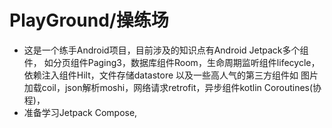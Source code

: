 # PlayGround/操练场
- 这是一个练手Android项目，目前涉及的知识点有Android Jetpack多个组件，
  如分页组件Paging3，数据库组件Room，生命周期监听组件lifecycle，依赖注入组件Hilt，文件存储datastore
  以及一些高人气的第三方组件如 图片加载coil，json解析moshi，网络请求retrofit，异步组件kotlin Coroutines(协程)，
- 准备学习Jetpack Compose,
